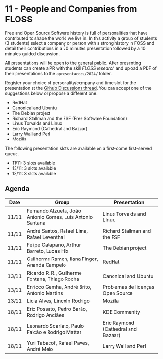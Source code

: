 # 11 - People and Companies from FLOSS

Free and Open Source Software history is full of personalities that have contributed to shape the world we live in. In this activity a group of students (3 students) select a company or person with a strong history in FOSS and detail their contributions in a 20 minutes presentation followed by a 10 minutes guided discussion.

All presentations will be open to the general public. After presenting students can create a PR with the skill *FLOSS research* and upload a PDF of their presentations to the `apresentacoes/2024/` folder.

Register your choice of personality/company and time slot for the presentation at the [Github Discussions thread](https://github.com/Insper/open-dev/discussions/1285). You can accept one of the suggestions below or propose a different one.

- RedHat
- Canonical and Ubuntu
- The Debian project
- Richard Stallman and the FSF (Free Software Foundation)
- Linus Torvalds and Linux
- Eric Raymond (Cathedral and Bazaar)
- Larry Wall and Perl 
- Mozilla 

The following presentation slots are available on a first-come first-served queue. 

- 11/11: 3 slots available
- 13/11: 3 slots available  
- 18/11: 3 slots available

## Agenda

| Date | Group | Presentation |
|------|-------|--------------|
| 11/11| Fernando Alzueta, João Antonio Gomes, Luis Antonio Santana | Linus Torvalds and Linux|
| 11/11| André Santos, Rafael Lima, Rafael Leventhal | Richard Stallman and the FSF|
| 11/11| Felipe Catapano, Arthur Barreto, Lucas Hix | The Debian project|
| 11/11| Guilherme Rameh, Ilana Finger, Ananda Campelo | RedHat|
| 13/11| Ricardo R. R., Guilherme Fontana, Thiago Rocha | Canonical and Ubuntu|
| 13/11| Enricco Gemha, André Brito, Antonio Martins | Problemas de licenças Open Source|
| 13/11| Lidia Alves, Lincoln Rodrigo | Mozilla|
| 18/11| Eric Possato, Pedro Barão, Rodrigo Anciães | KDE Community |
| 18/11| Leonardo Scarlato, Paulo Falcão e Rodrigo Mattar | Eric Raymond (Cathedral and Bazaar)|
| 18/11| Yuri Tabacof, Rafael Paves, André Melo | Larry Wall and Perl|